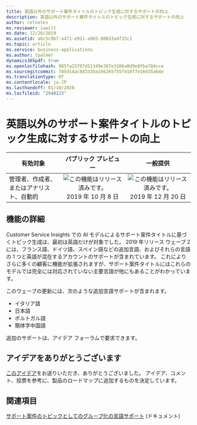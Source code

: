 ```yaml
---
title: 英語以外のサポート案件タイトルのトピック生成に対するサポートの向上
description: 英語以外のサポート案件タイトルのトピック生成に対するサポートの向上
author: relnotes
ms.reviewer: iawilt
ms.date: 12/20/2019
ms.assetid: a6c5c9b7-a471-e911-a965-000d3a4f33c1
ms.topic: article
ms.service: business-applications
ms.author: tpalmer
dynamics365pdf: true
ms.openlocfilehash: 985fa25707d51349e387e3106a0d9e0fba784cce
ms.sourcegitcommit: 7d5d14ac84333ba166265755f410f7e16035a64e
ms.translationtype: HT
ms.contentlocale: ja-JP
ms.lasthandoff: 01/10/2020
ms.locfileid: "2948123"
---
```

# <a name="improved-support-for-topic-generation-for-non-english-case-titles"></a>英語以外のサポート案件タイトルのトピック生成に対するサポートの向上


| 有効対象    |  パブリック プレビュー | 一般提供 | 
| ---------- | :----------: |:----------: |
|管理者、作成者、またはアナリスト、自動的|![この機能はリリース済みです。](/dynamics365-release-plan/media/green-checkmark.png "この機能はリリース済みです。") 2019 年 10 月 8 日| ![この機能はリリース済みです。](/dynamics365-release-plan/media/green-checkmark.png "この機能はリリース済みです。") 2019 年 12 月 20 日|






## <a name="feature-details"></a>機能の詳細
<!--feature detail start -->
Customer Service Insights での AI モデルによるサポート案件タイトルに基づくトピック生成は、最初は英語だけが対象でした。 2019 年リリース ウェーブ 2 には、フランス語、ドイツ語、スペイン語などの追加言語、およびそれらの言語の 1 つと英語が混在するアカウントのサポートが含まれています。 これによりさらに多くの顧客に機能が拡張されますが、サポート案件タイトルにはこれらのモデルでは完全には対応されていない主要言語が他にもあることがわかっています。 

このウェーブの更新には、次のような追加言語サポートが含まれます。

- イタリア語
- 日本語
- ポルトガル語
- 簡体字中国語

追加のサポートは、アイデア フォーラムで要求できます。
<!--feature detail end -->









## <a name="thank-you-for-your-idea"></a>アイデアをありがとうございます
[このアイデア](https://aka.ms/csiideas)をお送りいただき、ありがとうございました。 アイデア、コメント、投票を参考に、製品のロードマップに追加するものを決定しています。

## <a name="see-also"></a>関連項目

[サポート案件のトピックとしてのグループ化の言語サポート](https://docs.microsoft.com/dynamics365/ai/customer-service-insights/supported-languages#language-support-for-case-grouping-as-topics) (ドキュメント)
